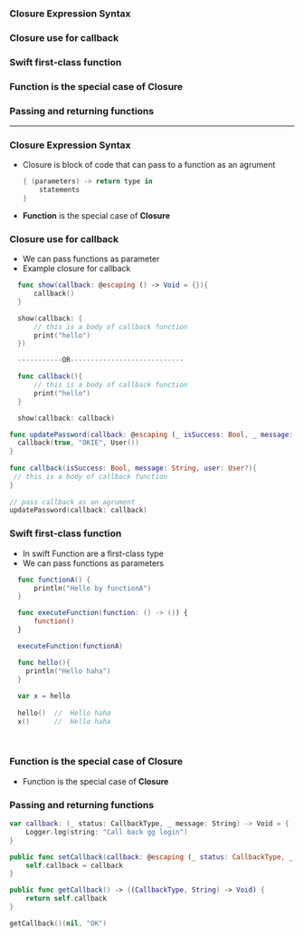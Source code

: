 ### Closure Expression Syntax
### Closure use for callback
### Swift first-class function
### Function is the special case of **Closure**
### Passing and returning functions

--------------------------------------

### Closure Expression Syntax

- Closure is block of code that can pass to a function as an agrument
  ```swift
  { (parameters) -> return type in
      statements
  }
  ```

- **Function** is the special case of **Closure**

### Closure use for callback
  - We can pass functions as parameter
  - Example closure for callback

```swift
  func show(callback: @escaping () -> Void = {}){
      callback()
  }

  show(callback: {
      // this is a body of callback function
      print("hello")
  })

  -----------OR----------------------------

  func callback(){
      // this is a body of callback function
      print("hello")
  }

  show(callback: callback)
```

```swift
func updatePassword(callback: @escaping (_ isSuccess: Bool, _ message: String, _ user: User?) -> Void) {
  callback(true, "OKIE", User())
}
       
func callback(isSuccess: Bool, message: String, user: User?){
 // this is a body of callback function
}
     
// pass callback as an agrument
updatePassword(callback: callback)

```

### Swift first-class function
  - In swift Function are a first-class type
  - We can pass functions as parameters

```swift
  func functionA() {
      println("Hello by functionA")
  }

  func executeFunction(function: () -> ()) {
      function()
  }

  executeFunction(functionA)
```

```swift
  func hello(){
    println("Hello haha")
  }
  
  var x = hello
  
  hello()  //  Hello haha
  x()      //  Hello haha
  
  

```

### Function is the special case of **Closure**
  - Function is the special case of **Closure**

### Passing and returning functions

```swift
var callback: (_ status: CallbackType, _ message: String) -> Void = { (_ status: CallbackType, _ message: String) in
    Logger.log(string: "Call back gg login")
}

public func setCallback(callback: @escaping (_ status: CallbackType, _ message: String?) -> Void) {
    self.callback = callback
}

public func getCallback() -> ((CallbackType, String) -> Void) {
    return self.callback
}

getCallback()(nil, "OK")
```







